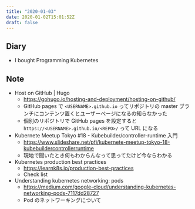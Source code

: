 ```yaml
---
title: "2020-01-03"
date: 2020-01-02T15:01:52Z
draft: false
---
```


## Diary

* I bought Programming Kubernetes

## Note

* Host on GitHub | Hugo
  * https://gohugo.io/hosting-and-deployment/hosting-on-github/
  * GitHub pages で `<USERNAME>.github.io` ってリポジトリの master ブランチにコンテンツ置くとユーザーページになるの知らなかった
  * 個別のリポジトリで GitHub pages を設定すると `https://<USERNAME>.github.io/<REPO>/` って URL になる
* Kubernete Meetup Tokyo #18 - Kubebuilder/controller-runtime 入門
  * https://www.slideshare.net/pfi/kubernete-meetup-tokyo-18-kubebuildercontrollerruntime
  * 現地で聞いたとき何もわからんなって思ってたけど今ならわかる
* Kubernetes production best practices
  * https://learnk8s.io/production-best-practices
  * Check list
* Understanding kubernetes networking: pods
  * https://medium.com/google-cloud/understanding-kubernetes-networking-pods-7117dd28727
  * Pod のネットワーキングについて
